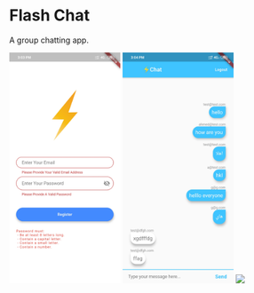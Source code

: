# Flash Chat

A group chatting app.

<img src="FlashChat_1.jpg" width="200"> <img src="FlashChat_2.jpg" width="200"> <img src="FlashChat_3.gif" width="200">
